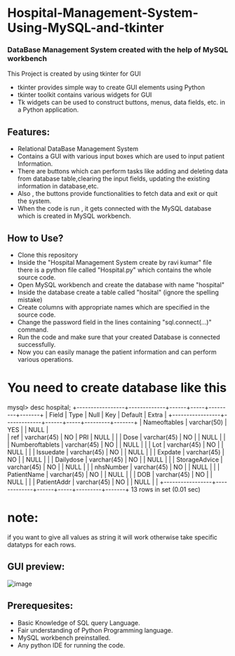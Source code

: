 # Hospital-Management-System-Using-MySQL-and-tkinter
### DataBase Management System created with the help of MySQL workbench



This Project is created by using tkinter for GUI

- tkinter provides simple way to create GUI elements using Python
- tkinter toolkit contains various widgets for GUI
- Tk widgets can be used to construct buttons, menus, data fields, etc. in a Python application.

## Features:

- Relational DataBase Management System
- Contains a GUI with various input boxes which are used to input patient Information.
- There are buttons which can perform tasks like adding and deleting data from database table,clearing the input fields, updating the existing information in database,etc.
- Also , the buttons provide functionalities to fetch data and exit or quit the system.
- When the code is run , it gets connected with the MySQL database which is created in MySQL workbench.



## How to Use?


- Clone this repository
- Inside the "Hospital Management System create by ravi kumar" file there is a python file called "Hospital.py" which contains the whole source code.
- Open MySQL workbench and create the database with name "hospital"
- Inside the database create a table called "hosital" (ignore the spelling mistake)
- Create columns with appropriate names which are specified in the source code.
- Change the password field in the lines containing "sql.connect(...)" command.
- Run the code and make sure that your created Database is connected successfully.
- Now you can easily manage the patient information and can perform various operations.

# You need to create database like this 

mysql> desc hospital;
+-----------------+-------------+------+-----+---------+-------+
| Field           | Type        | Null | Key | Default | Extra |
+-----------------+-------------+------+-----+---------+-------+
| Nameoftables    | varchar(50)        | YES |         | NULL  |       
| ref             | varchar(45) | NO   | PRI | NULL    |       |
| Dose            | varchar(45) | NO   |     | NULL    |       |
| Numberoftablets | varchar(45) | NO   |     | NULL    |       |
| Lot             | varchar(45) | NO   |     | NULL    |       |
| Issuedate       | varchar(45) | NO   |     | NULL    |       |
| Expdate         | varchar(45) | NO   |     | NULL    |       |
| Dailydose       | varchar(45) | NO   |     | NULL    |       |
| StorageAdvice   | varchar(45) | NO   |     | NULL    |       |
| nhsNumber       | varchar(45) | NO   |     | NULL    |       |
| PatientName     | varchar(45) | NO   |     | NULL    |       |
| DOB             | varchar(45) | NO   |     | NULL    |       |
| PatientAddr     | varchar(45) | NO   |     | NULL    |       |
+-----------------+-------------+------+-----+---------+-------+
13 rows in set (0.01 sec)

# note: 
if you want to give all values as string it will work otherwise take specific datatyps for each rows.

## GUI preview:
![image](https://user-images.githubusercontent.com/67269209/162787987-9b02a8da-382f-4a96-b594-b73ca459d308.png)



## Prerequesites:
- Basic Knowledge of SQL query Language.
- Fair understanding of Python Programming language.
- MySQL workbench preinstalled.
- Any python IDE for running the code.
